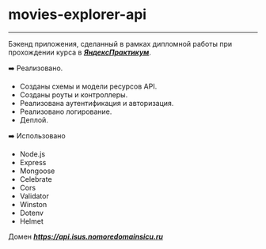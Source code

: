 # movies-explorer-api

---
Бэкенд приложения, сделанный в рамках дипломной работы при прохождении курса в [**_ЯндексПрактикум_**](https://practicum.yandex.ru/web/).

:arrow_right: Реализовано.

- Созданы схемы и модели ресурсов API.
- Созданы роуты и контроллеры.
- Реализована аутентификация и авторизация.
- Реализовано логирование.
- Деплой.

:arrow_right: Использовано

- Node.js
- Express
- Mongoose
- Celebrate
- Cors
- Validator
- Winston
- Dotenv
- Helmet

Домен **_https://api.isus.nomoredomainsicu.ru_**

